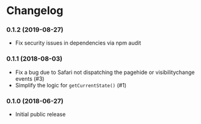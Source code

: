 # Changelog

### 0.1.2 (2019-08-27)

- Fix security issues in dependencies via npm audit

### 0.1.1 (2018-08-03)

- Fix a bug due to Safari not dispatching the pagehide or visibilitychange events (#3)
- Simplify the logic for `getCurrentState()` (#1)

### 0.1.0 (2018-06-27)

- Initial public release
